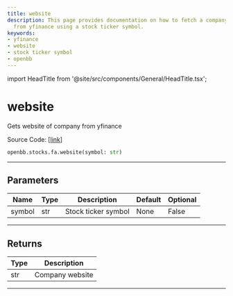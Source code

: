 ```yaml
---
title: website
description: This page provides documentation on how to fetch a company's website
  from yfinance using a stock ticker symbol.
keywords:
- yfinance
- website
- stock ticker symbol
- openbb
---
```


import HeadTitle from '@site/src/components/General/HeadTitle.tsx';

<HeadTitle title="website - Fa - Stocks - Reference | OpenBB SDK Docs" />

# website

Gets website of company from yfinance

Source Code: [[link](https://github.com/OpenBB-finance/OpenBBTerminal/tree/main/openbb_terminal/stocks/fundamental_analysis/yahoo_finance_model.py#L210)]

```python
openbb.stocks.fa.website(symbol: str)
```

---

## Parameters

| Name | Type | Description | Default | Optional |
| ---- | ---- | ----------- | ------- | -------- |
| symbol | str | Stock ticker symbol | None | False |


---

## Returns

| Type | Description |
| ---- | ----------- |
| str | Company website |
---
